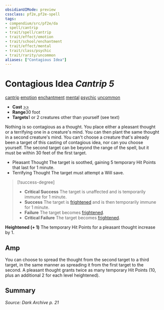 ```yaml
---
obsidianUIMode: preview
cssclass: pf2e,pf2e-spell
tags:
- compendium/src/pf2e/da
- spell/cantrip
- trait/spell/cantrip
- trait/effect/emotion
- trait/school/enchantment
- trait/effect/mental
- trait/class/psychic
- trait/rarity/uncommon
aliases: ["Contagious Idea"]
---
```

# Contagious Idea *Cantrip 5*   
[cantrip](cantrip.md)  [emotion](emotion.md)  [enchantment](enchantment.md)  [mental](mental.md)  [psychic](rules/traits/psychic-da.md)  [uncommon](uncommon.md)  

- **Cast** [>>](chapter-9-playing-the-game.md#Actions "Two-Action") 
- **Range**30 foot
- **Targets**1 or 2 creatures other than yourself (see text)

 Nothing is so contagious as a thought. You place either a pleasant thought or a terrifying one in a creature's mind. You can then plant the same thought in a second creature's mind. You can't choose a creature that's already been a target of this casting of contagious idea, nor can you choose yourself. The second target can be beyond the range of the spell, but it must be within 30 feet of the first target.

- Pleasant Thought The target is soothed, gaining 5 temporary Hit Points that last for 1 minute.
- Terrifying Thought The target must attempt a Will save.

> [!success-degree] 
> - **Critical Success** The target is unaffected and is temporarily immune for 1 minute.
> - **Success** The target is [frightened](conditions.md#Frightened) and is then temporarily immune for 1 minute.
> - **Failure** The target becomes [frightened](conditions.md#Frightened).
> - **Critical Failure** The target becomes [frightened](conditions.md#Frightened).

**Heightened (+ 1)** The temporary Hit Points for a pleasant thought increase by 1.

## Amp

You can choose to spread the thought from the second target to a third target, in the same manner as spreading it from the first target to the second. A pleasant thought grants twice as many temporary Hit Points (10, plus an additional 2 for each level heightened).

## Summary

*Source: Dark Archive p. 21*